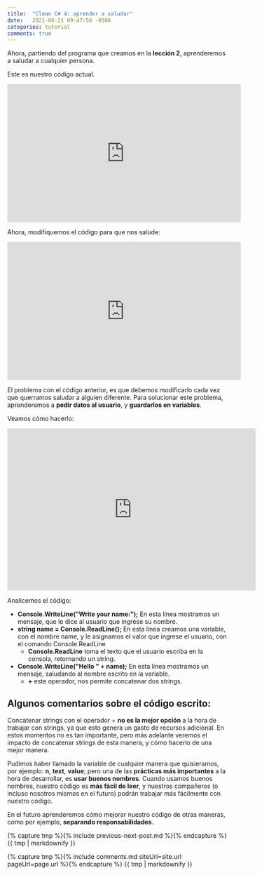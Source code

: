 ```yaml
---
title:  "Clean C# 4: aprender a saludar"
date:   2021-06-21 09:47:56 -0500
categories: tutorial
comments: true
---
```


Ahora, partiendo del programa que creamos en la **lección 2**, aprenderemos a saludar a cualquier persona.

Este es nuestro código actual.

<iframe
  src="https://carbon.now.sh/embed?bg=rgba%28171%2C+184%2C+195%2C+1%29&t=seti&wt=none&l=text%2Fx-csharp&ds=true&dsyoff=20px&dsblur=68px&wc=true&wa=true&pv=56px&ph=56px&ln=true&fl=1&fm=Hack&fs=14px&lh=133%25&si=false&es=2x&wm=false&code=class%2520Program%250A%257B%250A%2520%2520%2520%2520static%2520void%2520Main%28string%255B%255D%2520args%29%250A%2520%2520%2520%2520%257B%250A%2520%2520%2520%2520%2520%2520%2520%2520Console.WriteLine%28%2522Hello%2520World%21%2522%29%253B%250A%2520%2520%2520%2520%257D%250A%257D"
  style="width: 533px; height: 315px; border:0; transform: scale(1); overflow:hidden;"
  sandbox="allow-scripts allow-same-origin">
</iframe>

Ahora, modifiquemos el código para que nos salude:

<iframe
  src="https://carbon.now.sh/embed?bg=rgba%28171%2C+184%2C+195%2C+1%29&t=seti&wt=none&l=text%2Fx-csharp&ds=true&dsyoff=20px&dsblur=68px&wc=true&wa=true&pv=56px&ph=56px&ln=true&fl=1&fm=Hack&fs=14px&lh=133%25&si=false&es=2x&wm=false&code=class%2520Program%250A%257B%250A%2520%2520%2520%2520static%2520void%2520Main%28string%255B%255D%2520args%29%250A%2520%2520%2520%2520%257B%250A%2520%2520%2520%2520%2520%2520%2520%2520Console.WriteLine%28%2522Hello%2520Frank%21%2522%29%253B%250A%2520%2520%2520%2520%257D%250A%257D"
  style="width: 533px; height: 315px; border:0; transform: scale(1); overflow:hidden;"
  sandbox="allow-scripts allow-same-origin">
</iframe>

El problema con el código anterior, es que debemos modificarlo cada vez que querramos saludar a alguien diferente. 
Para solucionar este problema, aprenderemos a **pedir datos al usuario**, y **guardarlos en variables**.

Veamos cómo hacerlo:

<iframe
  src="https://carbon.now.sh/embed?bg=rgba%28171%2C+184%2C+195%2C+1%29&t=seti&wt=none&l=text%2Fx-csharp&ds=true&dsyoff=20px&dsblur=68px&wc=true&wa=true&pv=56px&ph=56px&ln=true&fl=1&fm=Hack&fs=14px&lh=133%25&si=false&es=2x&wm=false&code=class%2520Program%250A%257B%250A%2520%2520%2520%2520static%2520void%2520Main%28string%255B%255D%2520args%29%250A%2520%2520%2520%2520%257B%250A%2520%2520%2520%2520%2520%2520%2520%2520Console.WriteLine%28%2522Write%2520your%2520name%253A%2522%29%253B%250A%2509%2509string%2520name%2520%253D%2520Console.ReadLine%28%29%253B%250A%250A%2509%2509Console.WriteLine%28%2522Hello%2520%2522%2520%252B%2520name%29%253B%250A%2520%2520%2520%2520%257D%250A%257D"
  style="width: 567px; height: 370px; border:0; transform: scale(1); overflow:hidden;"
  sandbox="allow-scripts allow-same-origin">
</iframe>

Analicemos el código:

- **Console.WriteLine("Write your name:");** En esta línea mostramos un mensaje, que le dice al usuario que ingrese su nombre.
- **string name = Console.ReadLine();** En esta línea creamos una variable, con el nombre name, y le asignamos el valor que ingrese el usuario, con el comando Console.ReadLine
    - **Console.ReadLine** toma el texto que el usuario escriba en la consola, retornando un string.
- **Console.WriteLine("Hello " + name);** En esta línea mostramos un mensaje, saludando al nombre escrito en la variable.
    - **+** este operador, nos permite concatenar dos strings.

## Algunos comentarios sobre el código escrito:

Concatenar strings con el operador + **no es la mejor opción** a la hora de trabajar con strings, ya que esto genera un gasto de recursos adicional.
En estos momentos no es tan importante, pero más adelante veremos el impacto de concatenar strings de esta manera, y cómo hacerlo de una mejor manera.

Pudimos haber llamado la variable de cualquier manera que quisieramos, por ejemplo: **n**, **text**, **value**; pero una de las **prácticas más importantes** a la hora de desarrollar, es **usar buenos nombres**.
Cuando usamos buenos nombres, nuestro código es **más fácil de leer**, y nuestros compañeros (o incluso nosotros mismos en el futuro) podrán trabajar más fácilmente con nuestro código.

En el futuro aprenderemos cómo mejorar nuestro código de otras maneras, como por ejemplo, **separando responsabilidades**.

{% capture tmp %}{% include previous-next-post.md %}{% endcapture %}
{{ tmp | markdownify }}

{% capture tmp %}{% include comments.md siteUrl=site.url pageUrl=page.url %}{% endcapture %}
{{ tmp | markdownify }}